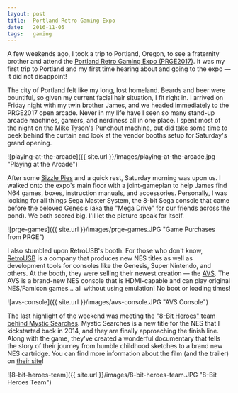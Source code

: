 ```yaml
---
layout: post
title:  Portland Retro Gaming Expo
date:   2016-11-05 
tags:	gaming
---
```


A few weekends ago, I took a trip to Portland, Oregon, to see a fraternity brother and attend the [Portland Retro Gaming Expo (PRGE2017)](http://www.retrogamingexpo.com). It was my first trip to Portland and my first time hearing about and going to the expo — it did not disappoint!

The city of Portland felt like my long, lost homeland. Beards and beer were bountiful, so given my current facial hair situation, I fit right in. I arrived on Friday night with my twin brother James, and we headed immediately to the PRGE2017 open arcade. Never in my life have I seen so many stand-up arcade machines, gamers, and nerdiness all in one place. I spent most of the night on the Mike Tyson's Punchout machine, but did take some time to peek behind the curtain and look at the vendor booths setup for Saturday's grand opening.

![playing-at-the-arcade]({{ site.url }}/images/playing-at-the-arcade.jpg "Playing at the Arcade")

After some [Sizzle Pies](http://www.sizzlepie.pizza) and a quick rest, Saturday morning was upon us. I walked onto the expo's main floor with a joint-gameplan to help James find N64 games, boxes, instruction manuals, and accessories. Personally, I was looking for all things Sega Master System, the 8-bit Sega console that came before the beloved Genesis (aka the "Mega Drive" for our friends across the pond). We both scored big. I'll let the picture speak for itself.

![prge-games]({{ site.url }}/images/prge-games.JPG "Game Purchases from PRGE")

I also stumbled upon RetroUSB's booth. For those who don't know, [RetroUSB](http://www.retrousb.com) is a company that produces new NES titles as well as development tools for consoles like the Genesis, Super Nintendo, and others. At the booth, they were selling their newest creation — the [AVS](http://www.retrousb.com/product_info.php?cPath=36&products_id=78). The AVS is a brand-new NES console that is HDMI-capable and can play original NES/Famicon games... all without using emulation! No boot or loading times!

![avs-console]({{ site.url }}/images/avs-console.JPG "AVS Console")

The last highlight of the weekend was meeting the ["8-Bit Heroes" team behind Mystic Searches](https://www.kickstarter.com/projects/1316851183/the-new-8-bit-heroes-new-nes-game-and-creation-doc). Mystic Searches is a new title for the NES that I kickstarted back in 2014, and they are finally approaching the finish line. Along with the game, they've created a wonderful documentary that tells the story of their journey from humble childhood sketches to a brand new NES cartridge. You can find more information about the film (and the trailer) on [their site](http://www.thenew8bitheroes.com)!

![8-bit-heroes-team]({{ site.url }}/images/8-bit-heroes-team.JPG "8-Bit Heroes Team")
